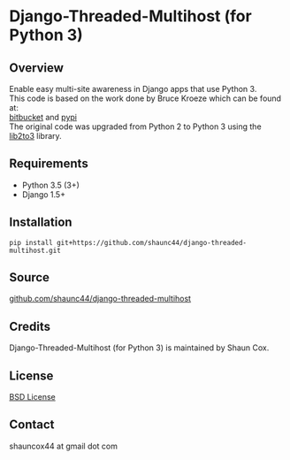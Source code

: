 # Django-Threaded-Multihost (for Python 3)  

## Overview  
Enable easy multi-site awareness in Django apps that use Python 3.  
This code is based on the work done by Bruce Kroeze which can be found at:   
[bitbucket](https://bitbucket.org/bkroeze/django-threaded-multihost/src/default/) and [pypi](https://pypi.org/project/django-threaded-multihost/)  
The original code was upgraded from Python 2 to Python 3 using the [lib2to3](https://docs.python.org/3.5/library/2to3.html) library.  

## Requirements  
  * Python 3.5 (3+)  
  * Django 1.5+  

## Installation  
```
pip install git+https://github.com/shaunc44/django-threaded-multihost.git
```

## Source  
[github.com/shaunc44/django-threaded-multihost](https://github.com/shaunc44/django-threaded-multihost)  

## Credits  
Django-Threaded-Multihost (for Python 3) is maintained by Shaun Cox.

## License  
[BSD License](https://github.com/shaunc44/django-threaded-multihost/blob/master/LICENSE)  

## Contact  
shauncox44 at gmail dot com  
